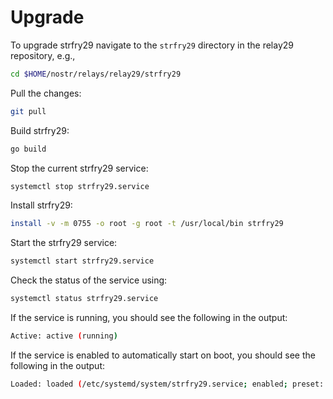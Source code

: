 # Upgrade

To upgrade strfry29 navigate to the `strfry29` directory in the relay29 repository, e.g.,

```bash
cd $HOME/nostr/relays/relay29/strfry29
```

Pull the changes:

```bash
git pull
```

Build strfry29:

```bash
go build
```

Stop the current strfry29 service:

```bash
systemctl stop strfry29.service
```

Install strfry29:

```bash
install -v -m 0755 -o root -g root -t /usr/local/bin strfry29
```

Start the strfry29 service:

```bash
systemctl start strfry29.service
```

Check the status of the service using:

```bash
systemctl status strfry29.service
```

If the service is running, you should see the following in the output:

```bash
Active: active (running)
```

If the service is enabled to automatically start on boot, you should see the following in the output:

```bash
Loaded: loaded (/etc/systemd/system/strfry29.service; enabled; preset: enabled)
```
